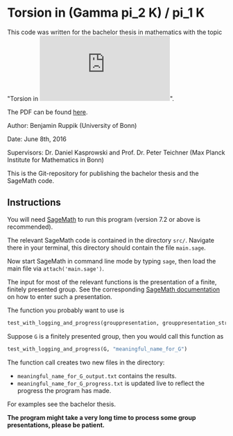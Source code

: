 # Torsion in (Gamma pi_2 K) / pi_1 K

This code was written for the
bachelor thesis in mathematics with the topic
"Torsion in ![equation](http://www.sciweavers.org/tex2img.php?eq=%5CGamma%20%28%5Cpi_2%20K%29%20%2F%20%5Cpi_1%20K&bc=White&fc=Black&im=jpg&fs=12&ff=arev&edit=0)".

The PDF can be found [here](https://raw.github.com/ben300694/torsion-in-gamma/pdfs/20160605_bachelorthesis_torsion_in_gamma.pdf).

Author:
Benjamin Ruppik (University of Bonn)

Date:
June 8th, 2016

Supervisors:
Dr. Daniel Kasprowski and
Prof. Dr. Peter Teichner
(Max Planck Institute for Mathematics in Bonn)

This is the Git-repository for publishing the
bachelor thesis and the SageMath code.

## Instructions

You will need [SageMath](http://www.sagemath.org/index.html) to run this program (version 7.2 or above is recommended).

The relevant SageMath code is contained in the directory `src/`.
Navigate there in your terminal, this directory should contain the file `main.sage`.

Now start SageMath in command line mode by typing `sage`,
then load the main file via `attach('main.sage')`.

The input for most of the relevant functions is the presentation of a finite, finitely presented group.
See the corresponding [SageMath documentation](http://doc.sagemath.org/html/en/reference/groups/sage/groups/finitely_presented.html)
on how to enter such a presentation.

The function you probably want to use is
```python
test_with_logging_and_progress(grouppresentation, grouppresentation_string)
```

Suppose `G` is a finitely presented group, then you would call this function as
```python
test_with_logging_and_progress(G, "meaningful_name_for_G")
```

The function call creates two new files in the directory:
- `meaningful_name_for_G_output.txt` contains the results.
- `meaningful_name_for_G_progress.txt` is updated live to reflect the progress the program has made.

For examples see the bachelor thesis.

**The program might take a very long time to process some group presentations, please be patient.**
